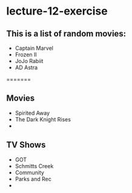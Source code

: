 # lecture-12-exercise


## This is a list of random movies:

- Captain Marvel
- Frozen II
- JoJo Rabiit
- AD Astra

=======
## Movies

- Spirited Away
- The Dark Knight Rises
-

## TV Shows

- GOT
- Schmitts Creek
- Community
- Parks and Rec
-
